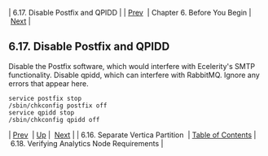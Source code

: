 | 6.17. Disable Postfix and QPIDD |
| [Prev](byb.vertica_partition)  | Chapter 6. Before You Begin |  [Next](byb.analytics_reqs) |

## 6.17. Disable Postfix and QPIDD

Disable the Postfix software, which would interfere with Ecelerity's SMTP functionality. Disable qpidd, which can interfere with RabbitMQ. Ignore any errors that appear here.

```
service postfix stop
/sbin/chkconfig postfix off
service qpidd stop
/sbin/chkconfig qpidd off
```

| [Prev](byb.vertica_partition)  | [Up](before_you_begin) |  [Next](byb.analytics_reqs) |
| 6.16. Separate Vertica Partition  | [Table of Contents](index) |  6.18. Verifying Analytics Node Requirements |

